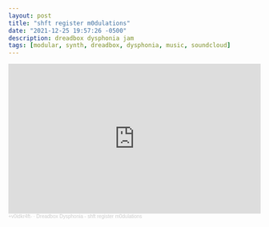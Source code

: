 ```yaml
---
layout: post
title: "shft register m0dulations"
date: "2021-12-25 19:57:26 -0500"
description: dreadbox dysphonia jam
tags: [modular, synth, dreadbox, dysphonia, music, soundcloud]
---
```

<iframe width="100%" height="300" scrolling="no" frameborder="no" allow="autoplay" src="https://w.soundcloud.com/player/?url=https%3A//api.soundcloud.com/tracks/1184618572&color=%23402844&auto_play=false&hide_related=false&show_comments=true&show_user=true&show_reposts=false&show_teaser=true&visual=true"></iframe><div style="font-size: 10px; color: #cccccc;line-break: anywhere;word-break: normal;overflow: hidden;white-space: nowrap;text-overflow: ellipsis; font-family: Interstate,Lucida Grande,Lucida Sans Unicode,Lucida Sans,Garuda,Verdana,Tahoma,sans-serif;font-weight: 100;"><a href="https://soundcloud.com/v0idkr4ft" title="+v0idkr4ft-" target="_blank" style="color: #cccccc; text-decoration: none;">+v0idkr4ft-</a> · <a href="https://soundcloud.com/v0idkr4ft/dreadbox-dysphonia-shft-register-m0dulations" title="Dreadbox Dysphonia - shft register m0dulations" target="_blank" style="color: #cccccc; text-decoration: none;">Dreadbox Dysphonia - shft register m0dulations</a></div>
